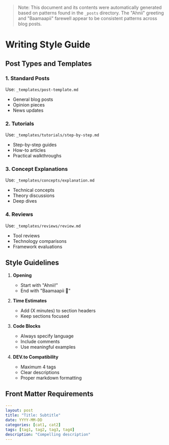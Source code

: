 > Note: This document and its contents were automatically generated based on patterns found in the `_posts` directory. The "Ahnii" greeting and "Baamaapii" farewell appear to be consistent patterns across blog posts.

# Writing Style Guide

## Post Types and Templates

### 1. Standard Posts
Use: `_templates/post-template.md`
- General blog posts
- Opinion pieces
- News updates

### 2. Tutorials
Use: `_templates/tutorials/step-by-step.md`
- Step-by-step guides
- How-to articles
- Practical walkthroughs

### 3. Concept Explanations
Use: `_templates/concepts/explanation.md`
- Technical concepts
- Theory discussions
- Deep dives

### 4. Reviews
Use: `_templates/reviews/review.md`
- Tool reviews
- Technology comparisons
- Framework evaluations

## Style Guidelines

1. **Opening**
   - Start with "Ahnii!"
   - End with "Baamaapii 👋"

2. **Time Estimates**
   - Add (X minutes) to section headers
   - Keep sections focused

3. **Code Blocks**
   - Always specify language
   - Include comments
   - Use meaningful examples

4. **DEV.to Compatibility**
   - Maximum 4 tags
   - Clear descriptions
   - Proper markdown formatting

## Front Matter Requirements

```yaml
---
layout: post
title: "Title: Subtitle"
date: YYYY-MM-DD
categories: [cat1, cat2]
tags: [tag1, tag2, tag3, tag4]
description: "Compelling description"
---
```